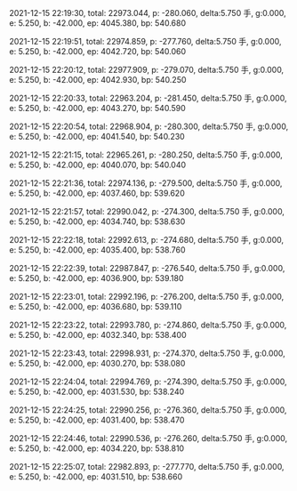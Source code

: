 2021-12-15 22:19:30, total: 22973.044, p: -280.060, delta:5.750 手, g:0.000, e: 5.250, b: -42.000, ep: 4045.380, bp: 540.680

2021-12-15 22:19:51, total: 22974.859, p: -277.760, delta:5.750 手, g:0.000, e: 5.250, b: -42.000, ep: 4042.720, bp: 540.060

2021-12-15 22:20:12, total: 22977.909, p: -279.070, delta:5.750 手, g:0.000, e: 5.250, b: -42.000, ep: 4042.930, bp: 540.250

2021-12-15 22:20:33, total: 22963.204, p: -281.450, delta:5.750 手, g:0.000, e: 5.250, b: -42.000, ep: 4043.270, bp: 540.590

2021-12-15 22:20:54, total: 22968.904, p: -280.300, delta:5.750 手, g:0.000, e: 5.250, b: -42.000, ep: 4041.540, bp: 540.230

2021-12-15 22:21:15, total: 22965.261, p: -280.250, delta:5.750 手, g:0.000, e: 5.250, b: -42.000, ep: 4040.070, bp: 540.040

2021-12-15 22:21:36, total: 22974.136, p: -279.500, delta:5.750 手, g:0.000, e: 5.250, b: -42.000, ep: 4037.460, bp: 539.620

2021-12-15 22:21:57, total: 22990.042, p: -274.300, delta:5.750 手, g:0.000, e: 5.250, b: -42.000, ep: 4034.740, bp: 538.630

2021-12-15 22:22:18, total: 22992.613, p: -274.680, delta:5.750 手, g:0.000, e: 5.250, b: -42.000, ep: 4035.400, bp: 538.760

2021-12-15 22:22:39, total: 22987.847, p: -276.540, delta:5.750 手, g:0.000, e: 5.250, b: -42.000, ep: 4036.900, bp: 539.180

2021-12-15 22:23:01, total: 22992.196, p: -276.200, delta:5.750 手, g:0.000, e: 5.250, b: -42.000, ep: 4036.680, bp: 539.110

2021-12-15 22:23:22, total: 22993.780, p: -274.860, delta:5.750 手, g:0.000, e: 5.250, b: -42.000, ep: 4032.340, bp: 538.400

2021-12-15 22:23:43, total: 22998.931, p: -274.370, delta:5.750 手, g:0.000, e: 5.250, b: -42.000, ep: 4030.270, bp: 538.080

2021-12-15 22:24:04, total: 22994.769, p: -274.390, delta:5.750 手, g:0.000, e: 5.250, b: -42.000, ep: 4031.530, bp: 538.240

2021-12-15 22:24:25, total: 22990.256, p: -276.360, delta:5.750 手, g:0.000, e: 5.250, b: -42.000, ep: 4031.400, bp: 538.470

2021-12-15 22:24:46, total: 22990.536, p: -276.260, delta:5.750 手, g:0.000, e: 5.250, b: -42.000, ep: 4034.220, bp: 538.810

2021-12-15 22:25:07, total: 22982.893, p: -277.770, delta:5.750 手, g:0.000, e: 5.250, b: -42.000, ep: 4031.510, bp: 538.660